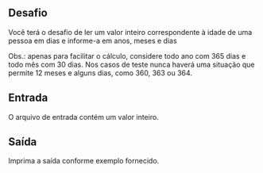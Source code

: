 ## Desafio

Você terá o desafio de ler um valor inteiro correspondente à idade de uma
pessoa em dias e informe-a em anos, meses e dias

Obs.: apenas para facilitar o cálculo, considere todo ano com 365 dias e todo
mês com 30 dias. Nos casos de teste nunca haverá uma situação que permite 12
meses e alguns dias, como 360, 363 ou 364. 

## Entrada

O arquivo de entrada contém um valor inteiro.

## Saída

Imprima a saída conforme exemplo fornecido.